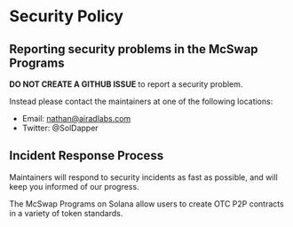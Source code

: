 # Security Policy

<a name="reporting"></a>
## Reporting security problems in the McSwap Programs

**DO NOT CREATE A GITHUB ISSUE** to report a security problem.

Instead please contact the maintainers at one of the following locations:

* Email: nathan@airadlabs.com
* Twitter: @SolDapper

<a name="process"></a>
## Incident Response Process

Maintainers will respond to security incidents as fast as possible, and will keep you informed of our progress.

The McSwap Programs on Solana allow users to create OTC P2P contracts in a variety of token standards.